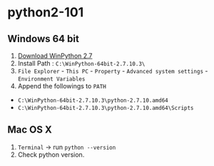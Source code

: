 # python2-101
## Windows 64 bit
1. [Download WinPython 2.7](https://sourceforge.net/projects/winpython/files/WinPython_2.7/2.7.10.3/WinPython-64bit-2.7.10.3.exe/download)
1. Install Path : `C:\WinPython-64bit-2.7.10.3\`
1. `File Explorer` - `This PC` - `Property` - `Advanced system settings` - `Environment Variables`
1. Append the followings to `PATH`
  - `C:\WinPython-64bit-2.7.10.3\python-2.7.10.amd64`
  - `C:\WinPython-64bit-2.7.10.3\python-2.7.10.amd64\Scripts`

## Mac OS X
1. `Terminal` -> run `python --version`
1. Check python version.
